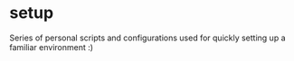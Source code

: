 # setup
Series of personal scripts and configurations used for quickly setting up a familiar environment :)
